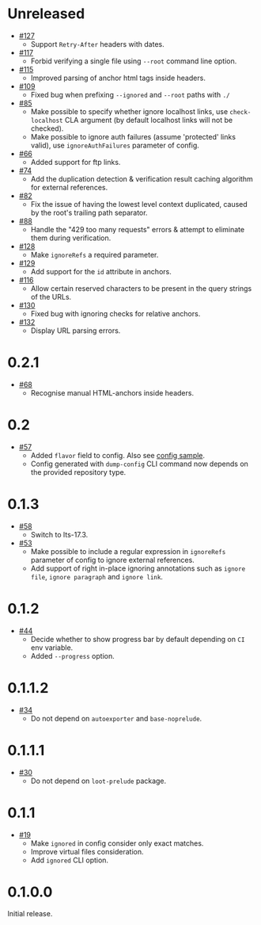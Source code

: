 <!--
 - SPDX-FileCopyrightText: 2021 Serokell <https://serokell.io>
 -
 - SPDX-License-Identifier: MPL-2.0
 -->

Unreleased
==========
* [#127](https://github.com/serokell/xrefcheck/pull/127)
  + Support `Retry-After` headers with dates.
* [#117](https://github.com/serokell/xrefcheck/pull/117)
  + Forbid verifying a single file using `--root` command line option.
* [#115](https://github.com/serokell/xrefcheck/pull/115)
  + Improved parsing of anchor html tags inside headers.
* [#109](https://github.com/serokell/xrefcheck/pull/109)
  + Fixed bug when prefixing `--ignored` and `--root` paths with `./`
* [#85](https://github.com/serokell/xrefcheck/pull/85)
  + Make possible to specify whether ignore localhost links, use
  `check-localhost` CLA argument (by default localhost links will not be checked).
  + Make possible to ignore auth failures (assume 'protected' links
  valid), use `ignoreAuthFailures` parameter of config.
* [#66](https://github.com/serokell/xrefcheck/pull/66)
  + Added support for ftp links.
* [#74](https://github.com/serokell/xrefcheck/pull/83)
  + Add the duplication detection & verification result caching algorithm for external references.
* [#82](https://github.com/serokell/xrefcheck/pull/82)
  + Fix the issue of having the lowest level context duplicated, caused by the root's trailing path separator.
* [#88](https://github.com/serokell/xrefcheck/pull/88)
  + Handle the "429 too many requests" errors & attempt to eliminate them during verification.
* [#128](https://github.com/serokell/xrefcheck/pull/128)
  + Make `ignoreRefs` a required parameter.
* [#129](https://github.com/serokell/xrefcheck/pull/129)
  + Add support for the `id` attribute in anchors.
* [#116](https://github.com/serokell/xrefcheck/pull/116)
  + Allow certain reserved characters to be present in the query strings of the URLs.
* [#130](https://github.com/serokell/xrefcheck/pull/130)
  + Fixed bug with ignoring checks for relative anchors.
* [#132](https://github.com/serokell/xrefcheck/pull/132)
  + Display URL parsing errors.

0.2.1
==========
* [#68](https://github.com/serokell/xrefcheck/pull/68)
  + Recognise manual HTML-anchors inside headers.

0.2
==========
* [#57](https://github.com/serokell/xrefcheck/pull/57)
  + Added `flavor` field to config.
    Also see [config sample](tests/configs/github-config.yaml).
  + Config generated with `dump-config` CLI command now depends on the provided repository type.

0.1.3
=======

* [#58](https://github.com/serokell/xrefcheck/pull/58)
  + Switch to lts-17.3.
* [#53](https://github.com/serokell/xrefcheck/pull/53)
  + Make possible to include a regular expression in
  `ignoreRefs` parameter of config to ignore external
  references.
  + Add support of right in-place ignoring annotations
  such as `ignore file`, `ignore paragraph` and `ignore link`.

0.1.2
=======

* [#44](https://github.com/serokell/xrefcheck/pull/44)
  + Decide whether to show progress bar by default depending on `CI` env variable.
  + Added `--progress` option.

0.1.1.2
=======

* [#34](https://github.com/serokell/xrefcheck/pull/34)
  + Do not depend on `autoexporter` and `base-noprelude`.

0.1.1.1
=======

* [#30](https://github.com/serokell/xrefcheck/pull/32)
  + Do not depend on `loot-prelude` package.

0.1.1
=======

* [#19](https://github.com/serokell/xrefcheck/pull/24)
  + Make `ignored` in config consider only exact matches.
  + Improve virtual files consideration.
  + Add `ignored` CLI option.

0.1.0.0
=======

Initial release.
